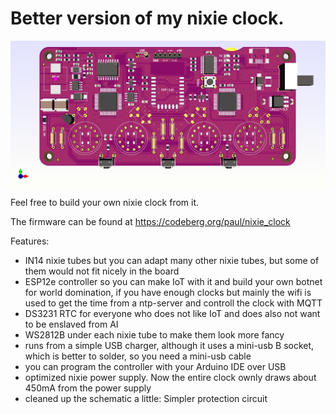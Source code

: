 Better version of my nixie clock. 
=====


![PCB 3D view](pcb_3d.png?raw=true "Title")

Feel free to build your own nixie clock from it.

The firmware can be found at https://codeberg.org/paul/nixie_clock

Features:
  - IN14 nixie tubes but you can adapt many other nixie tubes, but some of them would not fit nicely in the board
  - ESP12e controller so you can make IoT with it and build your own botnet for world domination, if you have enough clocks
    but mainly the wifi is used to get the time from a ntp-server and controll the clock with MQTT
  - DS3231 RTC for everyone who does not like IoT and does also not want to be enslaved from AI
  - WS2812B under each nixie tube to make them look more fancy
  - runs from a simple USB charger, although it uses a mini-usb B socket, which is better to solder, so you need a mini-usb cable
  - you can program the controller with your Arduino IDE over USB
  - optimized nixie power supply. Now the entire clock ownly draws about 450mA from the power supply
  - cleaned up the schematic a little: Simpler protection circuit

